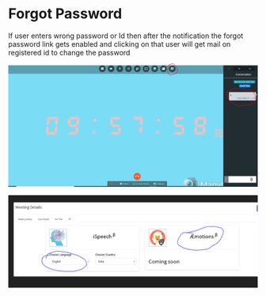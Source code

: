 # Forgot Password

If user enters wrong password or Id then after the notification the forgot password link gets enabled and clicking on that user will get mail on registered id to change the password

![](../.gitbook/assets/image%20%28243%29.png)

![](../.gitbook/assets/image%20%28256%29.png)



